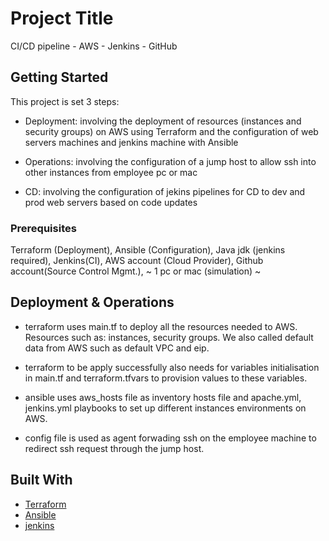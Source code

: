 # Project Title

CI/CD pipeline - AWS - Jenkins - GitHub

## Getting Started

This project is set 3 steps:

- Deployment: involving the deployment of resources (instances and security groups) on AWS using Terraform and the configuration of web servers machines and jenkins machine with Ansible

- Operations: involving the configuration of a jump host to allow ssh into other instances from employee pc or mac

- CD: involving the configuration of jekins pipelines for CD to dev and prod web servers based on code updates
    
### Prerequisites

Terraform (Deployment), Ansible (Configuration), Java jdk (jenkins required), Jenkins(CI), AWS account (Cloud Provider), Github account(Source Control Mgmt.), ~ 1 pc or mac (simulation) ~

## Deployment & Operations

- terraform uses main.tf to deploy all the resources needed to AWS. Resources such as: instances, security groups. We also called default data from AWS such as default VPC and eip. 

- terraform to be apply successfully also needs for variables initialisation in main.tf and terraform.tfvars to provision values to these variables.

- ansible uses aws_hosts file as inventory hosts file and apache.yml, jenkins.yml playbooks to set up different instances environments on AWS.

- config file is used as agent forwading ssh on the employee machine to redirect ssh request through the jump host.

## Built With

* [Terraform](https://www.terraform.io/downloads.html)
* [Ansible](https://docs.ansible.com/ansible/latest/index.html)
* [jenkins](https://www.jenkins.io/)

